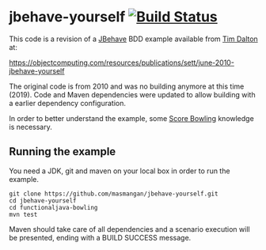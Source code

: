 # jbehave-yourself [![Build Status](https://travis-ci.org/masmangan/jbehave-yourself.svg?branch=master)](https://travis-ci.org/masmangan/jbehave-yourself)

This code is a revision of a [JBehave] BDD example available from [Tim Dalton] at:

https://objectcomputing.com/resources/publications/sett/june-2010-jbehave-yourself

The original code is from 2010 and was no building anymore at this time (2019).
Code and Maven dependencies were updated to allow building with a earlier dependency configuration.

In order to better understand the example, some [Score Bowling] knowledge is necessary.

## Running the example
You need a JDK, git and maven on your local box in order to run the example. 

```
git clone https://github.com/masmangan/jbehave-yourself.git
cd jbehave-yourself
cd functionaljava-bowling
mvn test
```
Maven should take care of all dependencies and a scenario execution will be presented, ending with a BUILD SUCCESS message.

[Tim Dalton]: https://objectcomputing.com/resources/publications/sett/june-2010-jbehave-yourself
[JBehave]: https://jbehave.org/
[Score Bowling]: https://www.wikihow.com/Score-Bowling
